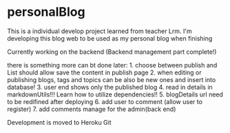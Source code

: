 # personalBlog
This is a individual develop project learned from teacher Lrm.
I'm developing this blog web to be used as my personal blog when finishing

Currently working on the backend (Backend management part complete!)

there is something more can bt done later:
    1. choose between publish and List should allow save the content in publish page
    2. when editing or publishing blogs, tags and topics can be also be new ones and insert into database!
    3. user end shows only the published blog
    4. read in details in markdownUtils!!! Learn how to utilize dependencies!!
    5. blogDetails url need to be redifined after deploying
    6. add user to comment (allow user to register)
    7. add comments manage for the admin(back end)
    
Development is moved to Heroku Git
